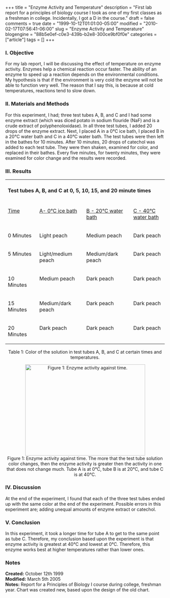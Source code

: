 +++
title = "Enzyme Activity and Temperature"
description = "First lab report for a principles of biology course I took as one of my first classes as a freshman in college. Incidentally, I got a D in the course."
draft = false
comments = true
date = "1999-10-12T01:01:00-05:00"
modified = "2010-02-17T07:56:41-06:00"
slug = "Enzyme Activity and Temperature"
blogengine = "88b5e0ef-c0e3-439b-b2e8-300ce9bf0f0e"
categories = ["article"]
tags = []
+++

<h3>I. Objective</h3>
<p>
For my lab report, I will be discussing the effect of temperature on enzyme activity. Enzymes help a chemical reaction occur faster. The ability of an enzyme to speed up a reaction depends on the environmental conditions. My hypothesis is that if the environment is very cold the enzyme will not be able to function very well. The reason that I say this, is because at cold temperatures, reactions tend to slow down.
</p>
<h3>II. Materials and Methods</h3>
<p>
For this experiment, I had; three test tubes A, B, and C and I had some enzyme extract (which was diced potato in sodium flouride (NaF) and is a crude extract of polyphenoloxidase). In all three test tubes, I added 20 drops of the enzyme extract. Next, I placed A in a 0&deg;C ice bath, I placed B in a 20&deg;C water bath and C in a 40&deg;C water bath. The test tubes were then left in the bathes for 10 minutes. After 10 minutes, 20 drops of catechol was added to each test tube. They were then shaken, examined for color, and replaced in their bathes. Every five minutes, for twenty minutes, they were examined for color change and the results were recorded.
</p>
<h3>III. Results</h3>
<table border="0" cellspacing="0" cellpadding="0" align="center">
	<tbody>
		<tr>
			<td colspan="4" width="567" valign="top">
			<h4> Test tubes A, B, and C at 0, 5, 10, 15, and 20 minute times</h4></td>
		</tr>
		<tr>
			<td width="107" valign="top">
			<p>
			<u>Time</u>
			</p>
			</td>
			<td width="161" valign="top">
			<p>
			<u>A- 0</u><u>&deg;</u><u>C ice bath</u> 
			</p>
			</td>
			<td width="164" valign="top">
			<p>
			<u>B - 20</u><u>&deg;</u><u>C water bath</u> 
			</p>
			</td>
			<td width="135" valign="top">
			<p>
			<u>C - 40</u><u>&deg;</u><u>C water bath</u> 
			</p>
			</td>
		</tr>
		<tr>
			<td width="107" valign="top">
			<p>
			0 Minutes
			</p>
			</td>
			<td width="161" valign="top">
			<p>
			Light peach
			</p>
			</td>
			<td width="164" valign="top">
			<p>
			Medium peach
			</p>
			</td>
			<td width="135" valign="top">
			<p>
			Dark peach
			</p>
			</td>
		</tr>
		<tr>
			<td width="107" valign="top">
			<p>
			5 Minutes
			</p>
			</td>
			<td width="161" valign="top">
			<p>
			Light/medium peach
			</p>
			</td>
			<td width="164" valign="top">
			<p>
			Medium/dark peach
			</p>
			</td>
			<td width="135" valign="top">
			<p>
			Dark peach
			</p>
			</td>
		</tr>
		<tr>
			<td width="107" valign="top">
			<p>
			10 Minutes
			</p>
			</td>
			<td width="161" valign="top">
			<p>
			Medium peach
			</p>
			</td>
			<td width="164" valign="top">
			<p>
			Dark peach
			</p>
			</td>
			<td width="135" valign="top">
			<p>
			Dark peach
			</p>
			</td>
		</tr>
		<tr>
			<td width="107" valign="top">
			<p>
			15 Minutes
			</p>
			</td>
			<td width="161" valign="top">
			<p>
			Medium/dark peach
			</p>
			</td>
			<td width="164" valign="top">
			<p>
			Dark peach
			</p>
			</td>
			<td width="135" valign="top">
			<p>
			Dark peach
			</p>
			</td>
		</tr>
		<tr>
			<td width="107" valign="top">
			<p>
			20 Minutes
			</p>
			</td>
			<td width="161" valign="top">
			<p>
			Dark peach
			</p>
			</td>
			<td width="164" valign="top">
			<p>
			Dark peach
			</p>
			</td>
			<td width="135" valign="top">
			<p>
			Dark peach
			</p>
			</td>
		</tr>
	</tbody>
</table>
<p align="center">
Table 1: Color of the solution in test tubes A, B, and C at certain times and temperatures.
</p>
<p align="center">
<img style="width: 379px; height: 288px" src="http://strivinglife.com/files/1999/enzymeactivity.gif" alt="Figure 1: Enzyme activity against time." /><br />
Figure 1: Enzyme activity against time. The more that the test tube solution color changes, then the enzyme activity is greater then the activity in one that does not change much. Tube A is at 0&deg;C, tube B is at 20&deg;C, and tube C is at 40&deg;C.
</p>
<h3>IV. Discussion</h3>
<p>
At the end of the experiment, I found that each of the three test tubes ended up with the same color at the end of the experiment. Possible errors in this experiment are; adding unequal amounts of enzyme extract or catechol.
</p>
<h3>V. Conclusion</h3>
<p>
In this experiment, it took a longer time for tube A to get to the same point as tube C. Therefore, my conclusion based upon the experiment is that enzyme activity is greatest at 40&deg;C and lowest at 0&deg;C. Therefore, this enzyme works best at higher temperatures rather than lower ones.
</p>
<h3>Notes</h3> 
<p>
<strong>Created:</strong> October 12th 1999<br />
<strong>Modified:</strong> March 5th 2005<br />
<strong>Notes:</strong> Report for a Principles of Biology I course during college, freshman year. Chart was created new, based upon the design of the old chart.
</p>

